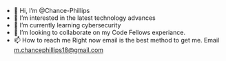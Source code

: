- 👋 Hi, I’m @Chance-Phillips
- 👀 I’m interested in the latest technology advances
- 🌱 I’m currently learning cybersecurity
- 💞️ I’m looking to collaborate on my Code Fellows experiance.
- 📫 How to reach me Right now email is the best method to get me. Email m.chancephillips18@gmail.com

<!---
Chance-Phillips/Chance-Phillips is a ✨ special ✨ repository because its `README.md` (this file) appears on your GitHub profile.
You can click the Preview link to take a look at your changes.
--->
